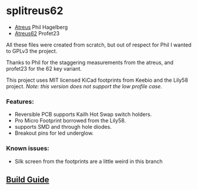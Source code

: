 # splitreus62


- [Atreus](https://github.com/technomancy/atreus) Phil Hagelberg
- [Atreus62](https://github.com/profet23/atreus62) Profet23

All these files were created from scratch, but out of respect for Phil I wanted to GPLv3 the project. 

Thanks to Phil for the staggering measurements from the atreus, and profet23 for the 62 key variant. 

This project uses MIT licensed KiCad footprints from Keebio and the Lily58 project.
_Note: this version does not support the low profile case._
### Features: 
- Reversible PCB supports Kailh Hot Swap switch holders.
- Pro Micro Footprint borrowed from the Lily58.
- supports SMD and through hole diodes.
- Breakout pins for led underglow.


### Known issues:
- Silk screen from the footprints are a little weird in this branch

## [Build Guide](/guide/README.MD)

